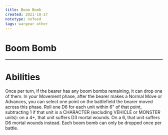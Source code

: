 ```yaml
---
title: Boom Bomb
created: 2021-10-27
notetype: nofeed
tags: wargear other
---
```


# Boom Bomb

---

# Abilities

Once per turn, if the bearer has any boom bombs remaining, it can drop one of them. In your Movement phase, after the bearer makes a Normal Move or Advances, you can select one point on the battlefield the bearer moved across this phase. Roll one D6 for each unit within 6" of that point, subtracting 1 if that unit is a CHARACTER (excluding VEHICLE or MONSTER units): on a 4+, that unit suffers D3 mortal wounds. On a 6, that unit suffers D6 mortal wounds instead. Each boom bomb can only be dropped once per battle.